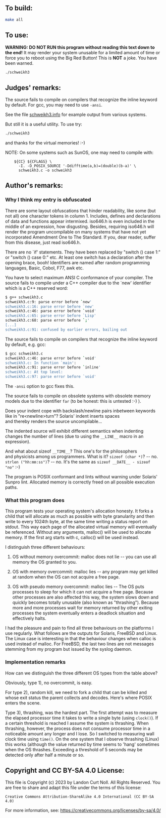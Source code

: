 ## To build:

```sh
make all
```


## To use:

**WARNING: DO NOT RUN this program without reading this text down to the end!**
It may render your system unusable for a limited amount of time
or force you to reboot using the Big Red Button!  This is **NOT** a joke.
You have been warned.

```sh
./schweikh3
```


## Judges' remarks:

The source fails to compile on compilers that recognize the inline
keyword by default.  For gcc, you may need to use `-ansi`.

See the file [schweikh3.info](schweikh3.info) for example output from various
systems.

But still it is a useful utility.  To use try:

```sh
./schweikh3
```

and thanks for the virtual memories!  :-)

NOTE: On some systems such as SunOS, one may need to compile with:

```make
	${CC} ${CFLAGS} \
	  -I. -D_POSIX_SOURCE '-Ddifftime(a,b)=(double)(b-a)' \
	  schweikh3.c -o schweikh3
```


## Author's remarks:

### Why I think my entry is obfuscated

There are some layout obfuscations that hinder readability, like
some (but not all) one character tokens in column 1. Includes,
defines and declarations of data and functions appear intermixed.
iso646.h is even included in the middle of an expression, how
disgusting. Besides, requiring iso646.h will render the program
uncompilable on many systems that have not yet incorporated
Amendment One to The Standard.  If you, dear reader, suffer from
this disease, just read iso646.h.

There are no `if' statements. They have been replaced by
"switch () case 1:" or "switch () case 0:" etc. At least one
switch has a declaration after the opening brace, booh!
Identifiers are named after random programming languages, Basic,
Cobol, F77, awk etc.

You have to select maximum ANSI C conformance of your
compiler. The source fails to compile under a C++ compiler due to
the `new' identifier which is a C++ reserved word:

```sh
$ g++ schweikh3.c
schweikh3.c:9: parse error before `new'
schweikh3.c:16: parse error before `new'
schweikh3.c:46: parse error before `void'
schweikh3.c:65: parse error before `Lisp'
schweikh3.c:68: parse error before `;'
[...]
schweikh3.c:91: confused by earlier errors, bailing out
```

The source fails to compile on compilers that recognize the inline
keyword by default, e.g. gcc:

```sh
$ gcc schweikh3.c
schweikh3.c:46: parse error before `void'
schweikh3.c: In function `main':
schweikh3.c:91: parse error before `inline'
schweikh3.c: At top level:
schweikh3.c:97: parse error before `void'
```

The `-ansi` option to gcc fixes this.

The source fails to compile on obsolete systems with obsolete
memory models due to the identifier `far` (to be honest: this is
untested :-) ).

Does your indent cope with backslash/newline pairs inbetween
keywords like in "re\<newline>turn"? Solaris' indent inserts spaces\
and thereby renders the source uncompilable...

The indented source will exhibit different semantics when indenting
changes the number of lines (due to using the `__LINE__` macro in an
expression).

And what about sizeof `__TIME__`?  This one's for the philosophers\
and physicists among us programmers. What is it? `sizeof (char *)`? -- no.
`strlen ("hh:mm:ss")`? -- no. It's the same as `sizeof __DATE__ -
sizeof "no"` :-)

The program is POSIX conformant and lints without warning under
Solaris' Sunpro lint. Allocated memory is correctly freed on all
possible execution paths.

### What this program does

This program tests your operating system's allocation honesty. It
forks a child that will allocate as much as possible with byte
granularity and then write to every 1024th byte, at the same time
writing a status report on stdout. This way each page of the
allocated virtual memory will eventually be referenced. Without
any arguments, malloc() will be used to allocate memory. If the
first arg starts with c, calloc() will be used instead.

I distinguish three different behaviours:

1. OS without memory overcommit: malloc does not lie -- you can use all memory
the OS granted to you.

2. OS with memory overcommit: malloc lies -- any program may get killed at
random when the OS can not acquire a free page.

3. OS with pseudo memory overcommit: malloc lies -- The OS puts processes to
sleep for which it can not acquire a free page. Because other processes are also
affected this way, the system slows down and quickly becomes totally unusable
(also known as "thrashing"). Because more and more processes wait for memory
returned by other exiting processes the system eventually enters a deadlock
situation and effectively halts.

I had the pleasure and pain to find all three behaviours on the
platforms I use regularly. What follows are the outputs for
Solaris, FreeBSD and Linux. The Linux case is interesting in that
the behaviour changes when calloc is used instead of malloc.
For FreeBSD, the last two lines are not messages stemming from
my program but issued by the syslog daemon.

### Implementation remarks

How can we distinguish the three different OS types from the
table above?

Obviously, type 1), no overcommit, is easy.

For type 2), random kill, we need to fork a child that can be killed
and whose exit status the parent collects and decodes. Here's
where POSIX enters the scene.

Type 3), thrashing, was the hardest part. The first attempt was to
measure the elapsed processor time it takes to write a single byte
(using `clock()`). If a certain threshold is reached I assume the
system is thrashing. When thrashing, however, the process does not
consume processor time in a noticeable amount any longer and I lose.
So I switched to measuring wall clock time using `time()`. On the one
system that I observe thrashing (Linux) this works (although the
value returned by time seems to 'hang' sometimes when the OS thrashes.
Exceeding a threshold of 5 seconds may be detected only after half a
minute or so.


## Copyright and CC BY-SA 4.0 License:

This file is Copyright (c) 2023 by Landon Curt Noll.  All Rights Reserved.
You are free to share and adapt this file under the terms of this license:

    Creative Commons Attribution-ShareAlike 4.0 International (CC BY-SA 4.0)

For more information, see: https://creativecommons.org/licenses/by-sa/4.0/
